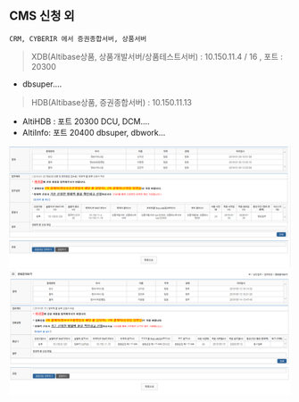 ## CMS 신청 외

```
CRM, CYBERIR 에서 증권종합서버, 상품서버 
```

> XDB(Altibase상품, 상품개발서버/상품테스트서버) : 10.150.11.4 / 16 , 포트 : 20300
- dbsuper....

> HDB(Altibase상품, 증권종합서버) : 10.150.11.13
- AltiHDB : 포트 20300
    DCU, DCM....
- AltiInfo: 포트 20400
    dbsuper, dbwork...    

![img](./../img/cms등록1.png)
![img](./../img/cms등록2.png)
